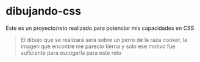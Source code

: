 # dibujando-css

Este es un proyecto/reto realizado para potenciar mis capacidades en CSS
> El dibujo que se realizará será sobre un perro de la raza cooker, la imagen que encontre me parecio tierna y solo ese motivo fue suficiente para escogerla para este reto
